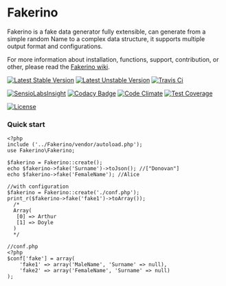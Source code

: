 # Fakerino
Fakerino is a fake data generator fully extensible,
can generate from a simple random Name to a complex data structure, 
it supports multiple output format and configurations.

For more information about installation, functions, support, contribution, or other,
please read the [Fakerino wiki].

[![Latest Stable Version](https://poser.pugx.org/fakerino/fakerino/v/stable.svg)](https://packagist.org/packages/fakerino/fakerino) [![Latest Unstable Version](https://poser.pugx.org/fakerino/fakerino/v/unstable.svg)](https://packagist.org/packages/fakerino/fakerino)  [![Travis Ci](https://travis-ci.org/niklongstone/Fakerino.svg?branch=master)](https://travis-ci.org/niklongstone/Fakerino)

[![SensioLabsInsight](https://insight.sensiolabs.com/projects/4e7de12a-8fc4-4626-a33d-3287a20f02f6/mini.png)](https://insight.sensiolabs.com/projects/4e7de12a-8fc4-4626-a33d-3287a20f02f6)
[![Codacy Badge](https://www.codacy.com/project/badge/ff6ba56b25fe4d6486a0c6f86e55d172)](https://www.codacy.com/public/niklongstone/Fakerino)
[![Code Climate](https://codeclimate.com/github/niklongstone/Fakerino/badges/gpa.svg)](https://codeclimate.com/github/niklongstone/Fakerino)
[![Test Coverage](https://codeclimate.com/github/niklongstone/Fakerino/badges/coverage.svg)](https://codeclimate.com/github/niklongstone/Fakerino)


[![License](https://poser.pugx.org/fakerino/fakerino/license.svg)](https://packagist.org/packages/fakerino/fakerino)
### Quick start
```
<?php
include ('../Fakerino/vendor/autoload.php');
use Fakerino\Fakerino;

$fakerino = Fakerino::create();
echo $fakerino->fake('Surname')->toJson(); //["Donovan"]
echo $fakerino->fake('FemaleName'); //Alice

//with configuration
$fakerino = Fakerino::create('./conf.php');
print_r($fakerino->fake('fake1')->toArray());
  /*
  Array(
   [0] => Arthur
   [1] => Doyle
  )
  */
```

```
//conf.php
<?php
$conf['fake'] = array(
    'fake1' => array('MaleName', 'Surname' => null),
    'fake2' => array('FemaleName', 'Surname' => null)
);
```


[Fakerino wiki]:https://github.com/niklongstone/Fakerino/wiki`
